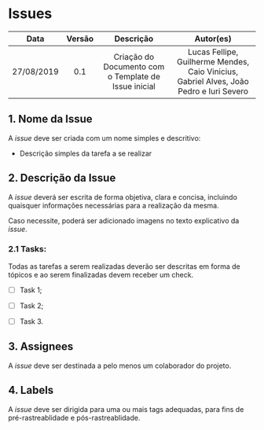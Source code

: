 # Issues


|    Data    | Versão |                      Descrição                       |                          Autor(es)                           |
| :--------: | :----: | :--------------------------------------------------: | :----------------------------------------------------------: |
| 27/08/2019 |  0.1   | Criação do Documento com o Template de Issue inicial | Lucas Fellipe, Guilherme Mendes, Caio Vinicius, Gabriel Alves, João Pedro e Iuri Severo |


<!DOCTYPE html>
<html>
<head>
<style src='docs/docs/assets/css/table.css'>
</style>
<link rel="stylesheet" href="docs/assets/css/table.css">
</head>
</html> 

## 1. Nome da Issue

A *issue* deve ser criada com um nome simples e descritivo:

- Descrição simples da tarefa a se realizar

## 2. Descrição da Issue

A *issue* deverá ser escrita de forma objetiva, clara e concisa, incluindo quaisquer informações necessárias para a realização da mesma.

Caso necessite, poderá ser adicionado imagens no texto explicativo da *issue*.



### 2.1 Tasks:

Todas as tarefas a serem realizadas deverão ser descritas em forma de tópicos e ao serem finalizadas devem receber um check.

- [ ] Task 1;
- [ ] Task 2;
- [ ] Task 3.



## 3. Assignees

A *issue* deve ser destinada a pelo menos um colaborador do projeto.



## 4. Labels

A *issue* deve ser dirigida para uma ou mais tags adequadas, para fins de pré-rastreablidade e pós-rastreablidade.